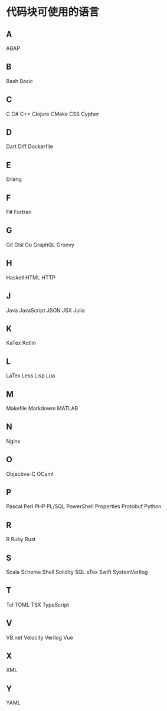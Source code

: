 # 代码块可使用的语言

## A

ABAP

## B

Bash
Basic

## C

C
C#
C++
Clojure
CMake
CSS
Cypher

## D

Dart
Diff
Dockerfile

## E

Erlang

## F

F#
Fortran

## G

Git
Glsl
Go
GraphQL
Groovy

## H

Haskell
HTML
HTTP

## J

Java
JavaScript
JSON
JSX
Julia

## K

KaTex
Kotlin

## L

LaTex
Less
Lisp
Lua

## M

Makefile
Markdowm
MATLAB

## N

Nginx

## O

Objective-C
OCaml

## P

Pascal
Perl
PHP
PL/SQL
PowerShell
Properties
Protobuf
Python

## R

R
Ruby
Rust

## S

Scala
Scheme
Shell
Solidity
SQL
sTex
Swift
SystemVerilog

## T

Tcl
TOML
TSX
TypeScript

## V

VB.net
Velocity
Verilog
Vue

## X

XML

## Y

YAML
